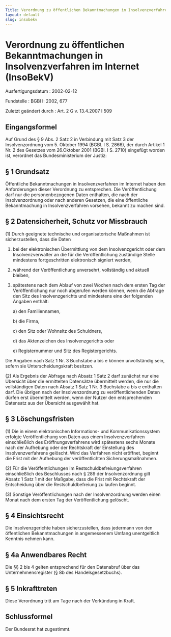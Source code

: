 ```yaml
---
Title: Verordnung zu öffentlichen Bekanntmachungen in Insolvenzverfahren im Internet
layout: default
slug: insobekv
---
```


# Verordnung zu öffentlichen Bekanntmachungen in Insolvenzverfahren im Internet (InsoBekV)

Ausfertigungsdatum
:   2002-02-12

Fundstelle
:   BGBl I: 2002, 677

Zuletzt geändert durch
:   Art. 2 G v. 13.4.2007 I 509


## Eingangsformel

Auf Grund des § 9 Abs. 2 Satz 2 in Verbindung mit Satz 3 der
Insolvenzordnung vom 5. Oktober 1994 (BGBl. I S. 2866), der durch
Artikel 1 Nr. 2 des Gesetzes vom 26.Oktober 2001 (BGBl. I S. 2710)
eingefügt worden ist, verordnet das Bundesministerium der Justiz:


## § 1 Grundsatz

Öffentliche Bekanntmachungen in Insolvenzverfahren im Internet haben
den Anforderungen dieser Verordnung zu entsprechen. Die
Veröffentlichung darf nur die personenbezogenen Daten enthalten, die
nach der Insolvenzordnung oder nach anderen Gesetzen, die eine
öffentliche Bekanntmachung in Insolvenzverfahren vorsehen, bekannt zu
machen sind.


## § 2 Datensicherheit, Schutz vor Missbrauch

(1) Durch geeignete technische und organisatorische Maßnahmen ist
sicherzustellen, dass die Daten

1.  bei der elektronischen Übermittlung von dem Insolvenzgericht oder dem
    Insolvenzverwalter an die für die Veröffentlichung zuständige Stelle
    mindestens fortgeschritten elektronisch signiert werden,


2.  während der Veröffentlichung unversehrt, vollständig und aktuell
    bleiben,


3.  spätestens nach dem Ablauf von zwei Wochen nach dem ersten Tag der
    Veröffentlichung nur noch abgerufen werden können, wenn die Abfrage
    den Sitz des Insolvenzgerichts und mindestens eine der folgenden
    Angaben enthält:

    a)  den Familiennamen,


    b)  die Firma,


    c)  den Sitz oder Wohnsitz des Schuldners,


    d)  das Aktenzeichen des Insolvenzgerichts oder


    e)  Registernummer und Sitz des Registergerichts.






Die Angaben nach Satz 1 Nr. 3 Buchstabe a bis e können unvollständig
sein, sofern sie Unterscheidungskraft besitzen.

(2) Als Ergebnis der Abfrage nach Absatz 1 Satz 2 darf zunächst nur
eine Übersicht über die ermittelten Datensätze übermittelt werden, die
nur die vollständigen Daten nach Absatz 1 Satz 1 Nr. 3 Buchstabe a bis
e enthalten darf. Die übrigen nach der Insolvenzordnung zu
veröffentlichenden Daten dürfen erst übermittelt werden, wenn der
Nutzer den entsprechenden Datensatz aus der Übersicht ausgewählt hat.


## § 3 Löschungsfristen

(1) Die in einem elektronischen Informations- und Kommunikationssystem
erfolgte Veröffentlichung von Daten aus einem Insolvenzverfahren
einschließlich des Eröffnungsverfahrens wird spätestens sechs Monate
nach der Aufhebung oder der Rechtskraft der Einstellung des
Insolvenzverfahrens gelöscht. Wird das Verfahren nicht eröffnet,
beginnt die Frist mit der Aufhebung der veröffentlichten
Sicherungsmaßnahmen.

(2) Für die Veröffentlichungen im Restschuldbefreiungsverfahren
einschließlich des Beschlusses nach § 289 der Insolvenzordnung gilt
Absatz 1 Satz 1 mit der Maßgabe, dass die Frist mit Rechtskraft der
Entscheidung über die Restschuldbefreiung zu laufen beginnt.

(3) Sonstige Veröffentlichungen nach der Insolvenzordnung werden einen
Monat nach dem ersten Tag der Veröffentlichung gelöscht.


## § 4 Einsichtsrecht

Die Insolvenzgerichte haben sicherzustellen, dass jedermann von den
öffentlichen Bekanntmachungen in angemessenem Umfang unentgeltlich
Kenntnis nehmen kann.


## § 4a Anwendbares Recht

Die §§ 2 bis 4 gelten entsprechend für den Datenabruf über das
Unternehmensregister (§ 8b des Handelsgesetzbuchs).


## § 5 Inkrafttreten

Diese Verordnung tritt am Tage nach der Verkündung in Kraft.


## Schlussformel

Der Bundesrat hat zugestimmt.

